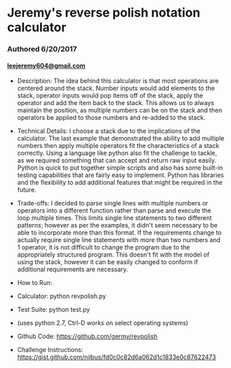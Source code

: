 # Jeremy's reverse polish notation calculator
### Authored 6/20/2017
#### leejeremy604@gmail.com

* Description: The idea behind this calculator is that most operations are centered around the stack. Number inputs would add elements to the stack, operator inputs would pop items off of the stack, apply the operator and add the item back to the stack. This allows us to always maintain the position, as multiple numbers can be on the stack and then operators be applied to those numbers and re-added to the stack.

* Technical Details: I choose a stack due to the implications of the calculator. The last example that demonstrated the ability to add multiple numbers then apply multiple operators fit the characteristics of a stack correctly. Using a language like python also fit the challenge to tackle, as we required something that can accept and return raw input easily. Python is quick to put together simple scripts and also has some built-in testing capabilities that are fairly easy to implement. Python has libraries and the flexibility to add additional features that might be required in the future.

* Trade-offs: I decided to parse single lines with multiple numbers or operators into a different function rather than parse and execute the loop multiple times. This limits single line statements to two different patterns; however as per the examples, it didn't seem necessary to be able to incorporate more than this format. If the requirements change to actually require single line statements with more than two numbers and 1 operator, it is not difficult to change the program due to the appropriately structured program. This doesn't fit with the model of using the stack, however it can be easily changed to conform if additional requirements are necessary. 

* How to Run: 
 * Calculator: python revpolish.py
 * Test Suite: python test.py
 * (uses python 2.7, Ctrl-D works on select operating systems)

* Github Code: https://github.com/germy/revpolish
* Challenge Instructions: https://gist.github.com/nilbus/fd0c0c82d6a062d1c1833e0c87622473